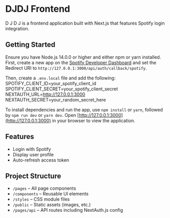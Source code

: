 # DJDJ Frontend

D J D J is a frontend application built with Next.js that features Spotify login integration.

## Getting Started

Ensure you have Node.js 14.0.0 or higher and either npm or yarn installed. 
First, create a new app on the [Spotify Developer Dashboard](https://developer.spotify.com/dashboard/applications) and set the Redirect URI to `http://127.0.0.1:3000/api/auth/callback/spotify`. 

Then, create a `.env.local` file and add the following:
SPOTIFY_CLIENT_ID=your_spotify_client_id
SPOTIFY_CLIENT_SECRET=your_spotify_client_secret
NEXTAUTH_URL=http://127.0.0.1:3000
NEXTAUTH_SECRET=your_random_secret_here

To install dependencies and run the app, use `npm install` or `yarn`, followed by `npm run dev` or `yarn dev`. Open [http://127.0.0.1:3000](http://127.0.0.1:3000) in your browser to view the application.

## Features

- Login with Spotify  
- Display user profile  
- Auto-refresh access token  

## Project Structure

- `/pages` – All page components  
- `/components` – Reusable UI elements  
- `/styles` – CSS module files  
- `/public` – Static assets (images, etc.)  
- `/pages/api` – API routes including NextAuth.js config
